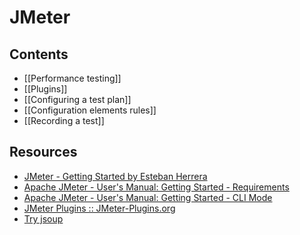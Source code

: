 # JMeter

## Contents

- [[Performance testing]]
- [[Plugins]]
- [[Configuring a test plan]]
- [[Configuration elements rules]]
- [[Recording a test]]

## Resources

- [JMeter - Getting Started by Esteban Herrera](https://www.pluralsight.com/courses/jmeter-getting-started)
- [Apache JMeter - User's Manual: Getting Started - Requirements](https://jmeter.apache.org/usermanual/get-started.html#requirements)
- [Apache JMeter - User's Manual: Getting Started - CLI Mode](https://jmeter.apache.org/usermanual/get-started.html#non_gui)
- [JMeter Plugins :: JMeter-Plugins.org](https://jmeter-plugins.org/)
- [Try jsoup](https://try.jsoup.org/)
